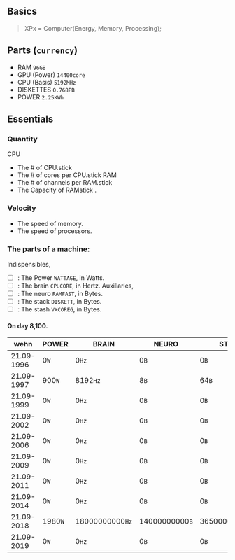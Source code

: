 ## Basics

> XPx = Computer(Energy, Memory, Processing);

## Parts (`currency`)
- RAM `96GB`
- GPU (Power) `14400core`
- CPU (Basis) `5192MHz`
- DISKETTES `0.768PB`
- POWER `2.25KWh`

## Essentials

### Quantity
CPU
 - The # of CPU.stick <uint><diml>
 - The # of cores per CPU.stick <uint><diml>
RAM
 - The # of channels per RAM.stick <uint><diml>
 - The Capacity of RAMstick <uint><diml>.
 
### Velocity 
 - The speed of memory.
 - The speed of processors.

### The parts of a machine:
Indispensibles,
 - [ ] : The Power `WATTAGE`, in Watts.
 - [ ] : The brain `CPUCORE`, in Hertz.
Auxillaries,
 - [ ] : The neuro `RAMFAST`, in Bytes.
 - [ ] : The stack `DISKETT`, in Bytes.
 - [ ] : The stash `VXCOREG`, in Bytes.
 
 #### On day 8,100.
 
 wehn|POWER|BRAIN|NEURO|STACK|STASH
 --- | --- | --- | --- | --- | ---
 21.09-1996|0`W`|0`Hz`|0`B`|0`B`|0`B`
 21.09-1997|900`W`|8192`Hz`|8`B`|64`B`|8`B`
 21.09-1999|0`W`|0`Hz`|0`B`|0`B`|0`B`
 21.09-2002|0`W`|0`Hz`|0`B`|0`B`|0`B`
 21.09-2006|0`W`|0`Hz`|0`B`|0`B`|0`B`
 21.09-2009|0`W`|0`Hz`|0`B`|0`B`|0`B`
 21.09-2011|0`W`|0`Hz`|0`B`|0`B`|0`B`
 21.09-2014|0`W`|0`Hz`|0`B`|0`B`|0`B`
 21.09-2018|1980`W`|18000000000`Hz`|14000000000`B`|3650000000000`B`|1080`B`
 21.09-2019|0`W`|0`Hz`|0`B`|0`B`|0`B`
